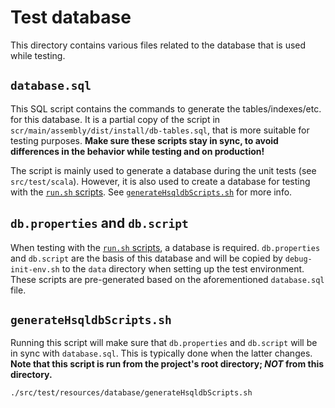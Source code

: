 Test database
=============

This directory contains various files related to the database that is used while testing.


`database.sql`
--------------
This SQL script contains the commands to generate the tables/indexes/etc. for this database. It is
a partial copy of the script in `scr/main/assembly/dist/install/db-tables.sql`, that is more suitable
for testing purposes. **Make sure these scripts stay in sync, to avoid differences in the behavior
while testing and on production!**

The script is mainly used to generate a database during the unit tests (see `src/test/scala`).
However, it is also used to create a database for testing with the [`run.sh` scripts]. See
[`generateHsqldbScripts.sh`](#generateHsqldbScripts.sh) for more info.


`db.properties` and `db.script`
-------------------------------
When testing with the [`run.sh` scripts], a database is required. `db.properties` and `db.script`
are the basis of this database and will be copied by `debug-init-env.sh` to the `data` directory
when setting up the test environment. These scripts are pre-generated based on the aforementioned
`database.sql` file.


`generateHsqldbScripts.sh`
--------------------------
Running this script will make sure that `db.properties` and `db.script` will be in sync with
`database.sql`. This is typically done when the latter changes. **Note that this script is run from
the project's root directory; _NOT_ from this directory.**

```
./src/test/resources/database/generateHsqldbScripts.sh
```


[`run.sh` scripts]: https://github.com/DANS-KNAW/dans-dev-tools/
